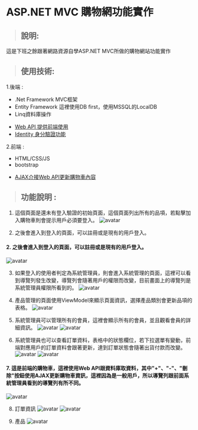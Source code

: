 ASP.NET MVC 購物網功能實作
=======================
> ## 說明:
這是下班之餘跟著網路資源自學ASP.NET MVC所做的購物網站功能實作

> ## 使用技術:
1.後端 :
* .Net Framework MVC框架
* Entity Framework 這裡使用DB first，使用MSSQL的LocalDB
* Linq資料庫操作
- [Web API 提供前端使用](#7)
- [Identity 身分驗證功能](#2)

2.前端 :
* HTML/CSS/JS
* bootstrap
- [AJAX介接Web API更新購物車內容](#7)

> ## 功能說明 :
1. 這個頁面是還未有登入驗證的初始頁面，這個頁面列出所有的品項，若點擊加入購物車則會提示用戶必須要登入。
![avatar](https://i.imgur.com/TebqcSP.png)

2. 之後會進入到登入的頁面，可以註冊或是現有的用戶登入。
<h4 id="2">2. 之後會進入到登入的頁面，可以註冊或是現有的用戶登入。</h4>

![avatar](https://i.imgur.com/FLHFJhZ.png)

3. 如果登入的使用者判定為系統管理員，則會進入系統管理的頁面，這裡可以看到導覽列發生改變，導覽列會隨著用戶的權限而改變，目前畫面上的導覽列是系統管理員權限所看到的。
![avatar](https://i.imgur.com/3bMUt3U.png)

4. 產品管理的頁面使用ViewModel來顯示頁面資訊，選擇產品類別會更新品項的表格。
![avatar](https://i.imgur.com/2PslxWY.png)

5. 系統管理員可以管理所有的會員，這裡會顯示所有的會員，並且觀看會員的詳細資訊。
![avatar](https://i.imgur.com/qOzX51g.png)
![avatar](https://i.imgur.com/X23ZIc2.png)

6. 系統管理員也可以查看訂單資料，表格中的狀態欄位，若下拉選單有變動，前端對應用戶的訂單資料會跟著更新，達到訂單狀態會隨著出貨付款而改變。
![avatar](https://i.imgur.com/ZRGxjPP.png)
![avatar](https://i.imgur.com/FxmoZk6.png)

<h4 id="7">7. 這是前端的購物車，這裡使用Web API跟資料庫取資料，其中"+"、"-"、"刪除"按鈕使用AJAX更新購物車資訊，這裡因為是一般用戶，所以導覽列跟前面系統管理員看到的導覽列有所不同。</h4>

![avatar](https://i.imgur.com/tny3d2P.png)

8. 訂單資訊
![avatar](https://i.imgur.com/ZyBihsW.png)
![avatar](https://i.imgur.com/3LMEO0h.png)

9. 產品
![avatar](https://i.imgur.com/qhyvxR3.png)


